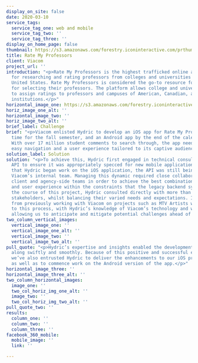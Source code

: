 ```yaml
---
display_on_site: false
date: 2020-03-10
service_tags:
  service_tag_one: web and mobile
  service_tag_two: ''
  service_tag_three: ''
display_on_home_page: false
thumbnail: https://s3.amazonaws.com/forestry.iconinteractive.com/prthumb.jpg
title: Rate My Professors
client: Viacom
project_url: ''
introduction: "<p>Rate My Professors is the highest trafficked online and mobile destination
  for researching and rating professors from colleges and universities across the
  United States. Rate My Professors is considered the go-to resource for students
  for selecting their professors. The platform allows college and university students
  to assign ratings to professors and campuses of American, Canadian, and United Kingdom
  institutions.</p>"
horizontal_image_one: https://s3.amazonaws.com/forestry.iconinteractive.com/rate-prof-banner-1.png
horiz_image_one_alt: ''
horizontal_image_two: ''
horiz_image_two_alt: ''
brief_label: Challenge
brief: "<p>Viacom enlisted Hydric to develop an iOS app for Rate My Professors in
  time for the fall semester, and an Android app by the end of the calendar year.
  With over 17 million student comments to search through, the app needed to enable
  easy navigation and a user experience tailored to its captive audience.</p>"
solution_label: Solution
solution: "<p>To achieve this, Hydric first engaged in technical consultancy on the
  API to ensure it was appropriately specced for new mobile applications. At the time
  that Hydric began work on the iOS application, the API was still being built by
  Viacom’s internal team. Managing this dynamic required close collaboration between
  client and agency-side teams in order to achieve the best combination of features
  and user experience within the constraints that the legacy backend systems presented.</p><p>Over
  the course of this project, Hydric consulted directly with more than a dozen Viacom
  stakeholders, whilst balancing their varied needs and expectations. Insights gained
  from previously working with Viacom on projects such as MTV Artists was invaluable
  to this process, with Hydric’s knowledge of Viacom’s technology and working style
  allowing us to anticipate and mitigate potential challenges ahead of time.</p><p></p>"
two_column_vertical_images:
  vertical_image_one: ''
  vertical_image_one_alt: ''
  vertical_image_two: ''
  vertical_image_two_alt: ''
pull_quote: "<p>Hydric’s expertise and insights enabled the development cycle to move
  along swiftly and smoothly. Because of this positive and successful experience,
  we’ve also entrusted Hydric to deliver the enhancements to our iOS product roadmap,
  as well as to commence work on the Android version of the app.</p>"
horizontal_image_three: ''
horizontal_image_three_alt: ''
two_column_horizontal_images:
  image_one: ''
  two_col_horiz_img_one_alt: ''
  image_two: ''
  two_col_horiz_img_two_alt: ''
pull_quote_two: ''
results:
  column_one: ''
  column_two: ''
  column_three: ''
facebook_360_mobile:
  mobile_image: ''
  link: ''

---
```

